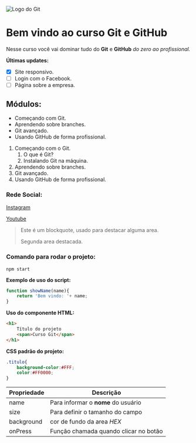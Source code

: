 ![Logo do Git](https://sujeitoprogramador.com/wp-content/uploads/2021/04/gitimage.png)
# Bem vindo ao curso Git e GitHub

Nesse curso você vai dominar tudo do **Git** e **GitHub** _do zero ao profissional._

**Últimas updates:** 
- [x] Site responsivo.
- [ ] Login com o Facebook.
- [ ] Página sobre a empresa.
## Módulos:
* Começando com Git.
* Aprendendo sobre branches.
* Git avançado.
* Usando GitHub de forma profissional.

1. Começando com o Git.
    1. O que é Git?
    2. Instalando Git na máquina.  
2. Aprendendo sobre branches.
3. Git avançado.
4. Usando GitHub de forma profissional.

### Rede Social:
[Instagram](https://instagram.com/sujeitoprogramador)

[Youtube](https://youtube.com/c/sujeitoprogramador)

>Este é um blockquote, usado para destacar alguma area.
>
>Segunda area destacada.

### Comando para rodar o projeto:
```
npm start
```
**Exemplo de uso do script:**
```js
function showName(name){
    return 'Bem vindo: '+ name;
}
```

**Uso do componente HTML:**

```html
<h1>
    Título do projeto
    <span>Curso Git</span>
</h1>   
```

**CSS padrão do projeto:**
```css
.titulo{
    background-color:#FFF;
    color:#FF0000;
}
```

Propriedade | Descrição 
------------| --------
name | Para informar o **nome** do usuário
size | Para definir o tamanho do campo
background | cor de fundo da area _HEX_
onPress | Função chamada quando clicar no botão